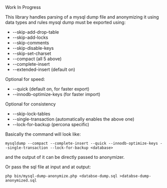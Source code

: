 

Work In Progress

This library handles parsing of a mysql dump file and anonymizing it using data types and rules
mysql dump must be exported using:
-  --skip-add-drop-table
-  --skip-add-locks
-  --skip-comments
-  --skip-disable-keys
-  --skip-set-charset
-  --compact (all 5 above)
-  --complete-insert
-  --extended-insert (default on)

Optional for speed:
-  --quick (default on, for faster export)
-  --innodb-optimize-keys (for faster import)

Optional for consistency
-  --skip-lock-tables
-  --single-transaction (automatically enables the above one)
-  --lock-for-backup (percona specific)

Basically the command will look like:

`mysqldump --compact --complete-insert --quick --innodb-optimize-keys --single-transaction --lock-for-backup <database>`

and the output of it can be directly passed to anonymizer.

Or pass the sql file at input and at output:

`php bin/mysql-dump-anonymize.php <databse-dump.sql >databse-dump-anonymized.sql`
